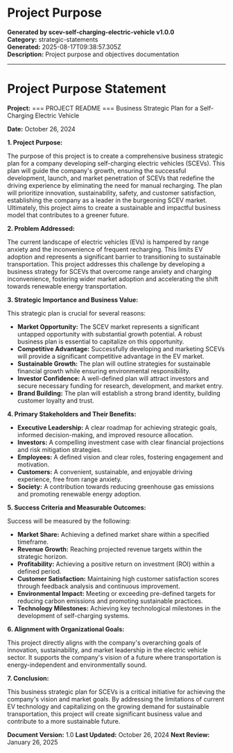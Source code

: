 # Project Purpose

**Generated by scev-self-charging-electric-vehicle v1.0.0**  
**Category:** strategic-statements  
**Generated:** 2025-08-17T09:38:57.305Z  
**Description:** Project purpose and objectives documentation

---

# Project Purpose Statement

**Project:** === PROJECT README === Business Strategic Plan for a Self-Charging Electric Vehicle

**Date:** October 26, 2024


**1. Project Purpose:**

The purpose of this project is to create a comprehensive business strategic plan for a company developing self-charging electric vehicles (SCEVs).  This plan will guide the company's growth, ensuring the successful development, launch, and market penetration of SCEVs that redefine the driving experience by eliminating the need for manual recharging.  The plan will prioritize innovation, sustainability, safety, and customer satisfaction, establishing the company as a leader in the burgeoning SCEV market.  Ultimately, this project aims to create a sustainable and impactful business model that contributes to a greener future.


**2. Problem Addressed:**

The current landscape of electric vehicles (EVs) is hampered by range anxiety and the inconvenience of frequent recharging. This limits EV adoption and represents a significant barrier to transitioning to sustainable transportation.  This project addresses this challenge by developing a business strategy for SCEVs that overcome range anxiety and charging inconvenience, fostering wider market adoption and accelerating the shift towards renewable energy transportation.


**3. Strategic Importance and Business Value:**

This strategic plan is crucial for several reasons:

* **Market Opportunity:** The SCEV market represents a significant untapped opportunity with substantial growth potential. A robust business plan is essential to capitalize on this opportunity.
* **Competitive Advantage:**  Successfully developing and marketing SCEVs will provide a significant competitive advantage in the EV market.
* **Sustainable Growth:** The plan will outline strategies for sustainable financial growth while ensuring environmental responsibility.
* **Investor Confidence:** A well-defined plan will attract investors and secure necessary funding for research, development, and market entry.
* **Brand Building:** The plan will establish a strong brand identity, building customer loyalty and trust.


**4. Primary Stakeholders and Their Benefits:**

* **Executive Leadership:** A clear roadmap for achieving strategic goals, informed decision-making, and improved resource allocation.
* **Investors:** A compelling investment case with clear financial projections and risk mitigation strategies.
* **Employees:** A defined vision and clear roles, fostering engagement and motivation.
* **Customers:**  A convenient, sustainable, and enjoyable driving experience, free from range anxiety.
* **Society:** A contribution towards reducing greenhouse gas emissions and promoting renewable energy adoption.


**5. Success Criteria and Measurable Outcomes:**

Success will be measured by the following:

* **Market Share:** Achieving a defined market share within a specified timeframe.
* **Revenue Growth:**  Reaching projected revenue targets within the strategic horizon.
* **Profitability:** Achieving a positive return on investment (ROI) within a defined period.
* **Customer Satisfaction:** Maintaining high customer satisfaction scores through feedback analysis and continuous improvement.
* **Environmental Impact:**  Meeting or exceeding pre-defined targets for reducing carbon emissions and promoting sustainable practices.
* **Technology Milestones:** Achieving key technological milestones in the development of self-charging systems.


**6. Alignment with Organizational Goals:**

This project directly aligns with the company's overarching goals of innovation, sustainability, and market leadership in the electric vehicle sector.  It supports the company's vision of a future where transportation is energy-independent and environmentally sound.


**7. Conclusion:**

This business strategic plan for SCEVs is a critical initiative for achieving the company's vision and market goals. By addressing the limitations of current EV technology and capitalizing on the growing demand for sustainable transportation, this project will create significant business value and contribute to a more sustainable future.


**Document Version:** 1.0
**Last Updated:** October 26, 2024
**Next Review:** January 26, 2025
